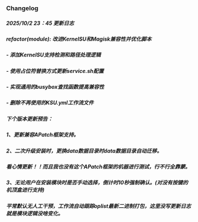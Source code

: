 ### Changelog
##### 2025/10/2 23：45 更新日志
##### refactor(module): 改进KernelSU和Magisk兼容性并优化脚本
##### - 添加KernelSU支持检测和路径处理逻辑
##### - 使用占位符替换方式更新service.sh配置
##### - 实现通用的busybox查找函数提高兼容性
##### - 删除不再使用的KSU.yml工作流文件

##### 下个版本更新预告：
##### 1、更新兼容APatch框架支持。
##### 2、二次升级安装时，更换data数据目录时data数据目录自动迁移。
##### 看心情更新！！而且我也没有这个APatch框架的机器进行测试，行不行全靠蒙。
##### 3、无论用户在安装模块时是否手动选择，倒计时10秒强制确认。(对没有按键的机顶盒进行支持)
##### 平常默认无人工干预，工作流自动跟踪oplist最新二进制打包，这里没写更新日志就是模块逻辑没啥变化。
